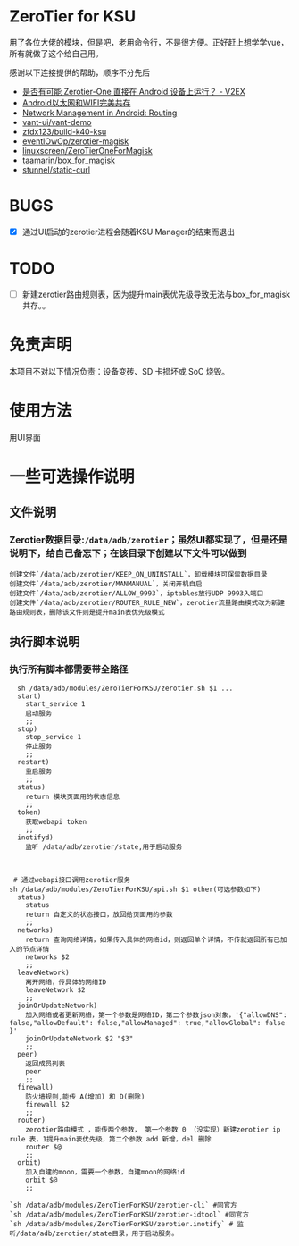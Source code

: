 # ZeroTier for KSU

用了各位大佬的模块，但是吧，老用命令行，不是很方便。正好赶上想学学vue，所有就做了这个给自己用。

感谢以下连接提供的帮助，顺序不分先后

- [是否有可能 Zerotier-One 直接在 Android 设备上运行？ - V2EX](https://v2ex.com/t/863131)
- [Android以太网和WIFI完美共存](https://blog.csdn.net/G_Rookie/article/details/109679262)
- [Network Management in Android: Routing](https://yotam.net/posts/network-management-in-android-routing/)
- [vant-ui/vant-demo](https://github.com/vant-ui/vant-demo/tree/master/vant/vite)
- [zfdx123/build-k40-ksu](https://github.com/zfdx123/build-k40-ksu)
- [eventlOwOp/zerotier-magisk](https://github.com/eventlOwOp/zerotier-magisk/tree/master/zerotier)
- [linuxscreen/ZeroTierOneForMagisk](https://github.com/linuxscreen/ZeroTierOneForMagisk)
- [taamarin/box_for_magisk](https://github.com/taamarin/box_for_magisk/blob/master/box/scripts/box.inotify)
- [stunnel/static-curl](https://github.com/stunnel/static-curl)

# BUGS
  - [x] 通过UI启动的zerotier进程会随着KSU Manager的结束而退出


# TODO

  - [ ] 新建zerotier路由规则表，因为提升main表优先级导致无法与box_for_magisk共存。。

# 免责声明

本项目不对以下情况负责：设备变砖、SD 卡损坏或 SoC 烧毁。

# 使用方法

用UI界面

# 一些可选操作说明

## 文件说明

### Zerotier数据目录:`/data/adb/zerotier`；虽然UI都实现了，但是还是说明下，给自己备忘下；在该目录下创建以下文件可以做到

    创建文件`/data/adb/zerotier/KEEP_ON_UNINSTALL`，卸载模块可保留数据目录
    创建文件`/data/adb/zerotier/MANMANUAL`，关闭开机自启
    创建文件`/data/adb/zerotier/ALLOW_9993`，iptables放行UDP 9993入端口
    创建文件`/data/adb/zerotier/ROUTER_RULE_NEW`，zerotier流量路由模式改为新建路由规则表，删除该文件则是提升main表优先级模式

## 执行脚本说明

### 执行所有脚本都需要带全路径

```shell
  sh /data/adb/modules/ZeroTierForKSU/zerotier.sh $1 ...
  start)
    start_service 1
    启动服务
    ;;
  stop)
    stop_service 1
    停止服务
    ;;
  restart)
    重启服务
    ;;
  status)
    return 模块页面用的状态信息
    ;;
  token)
    获取webapi token
    ;;
  inotifyd)
    监听 /data/adb/zerotier/state,用于启动服务
  
```

```shell

 # 通过webapi接口调用zerotier服务
sh /data/adb/modules/ZeroTierForKSU/api.sh $1 other(可选参数如下)
  status)
    status
    return 自定义的状态接口，放回给页面用的参数
    ;;
  networks)
    return 查询网络详情，如果传入具体的网络id，则返回单个详情，不传就返回所有已加入的节点详情
    networks $2
    ;;
  leaveNetwork)
    离开网络，传具体的网络ID
    leaveNetwork $2
    ;;
  joinOrUpdateNetwork)
    加入网络或者更新网络，第一个参数是网络ID，第二个参数json对象，'{"allowDNS": false,"allowDefault": false,"allowManaged": true,"allowGlobal": false }'
    joinOrUpdateNetwork $2 "$3"
    ;;
  peer)
    返回成员列表
    peer
    ;;
  firewall)
    防火墙规则,能传 A(增加) 和 D(删除)
    firewall $2 
    ;;
  router)
    zerotier路由模式 ，能传两个参数， 第一个参数 0 （没实现）新建zerotier ip rule 表，1提升main表优先级，第二个参数 add 新增，del 删除
    router $@
    ;;
  orbit)
    加入自建的moon，需要一个参数，自建moon的网络id
    orbit $@
    ;;
```

    `sh /data/adb/modules/ZeroTierForKSU/zerotier-cli` #同官方
    `sh /data/adb/modules/ZeroTierForKSU/zerotier-idtool` #同官方
    `sh /data/adb/modules/ZeroTierForKSU/zerotier.inotify` # 监听/data/adb/zerotier/state目录，用于启动服务。
